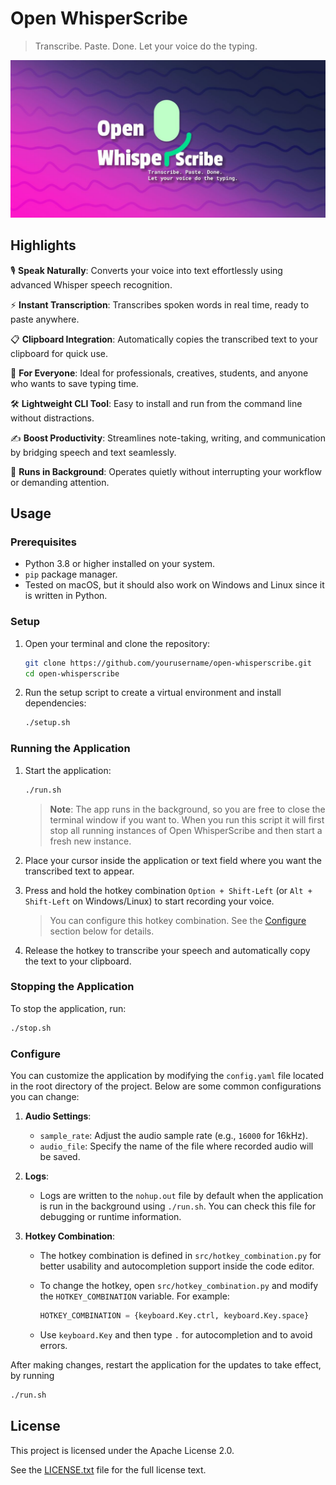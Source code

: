 # Open WhisperScribe

> Transcribe. Paste. Done. Let your voice do the typing.

![Banner](./assets/github_banner.jpg)

## Highlights

🎙️ **Speak Naturally**: Converts your voice into text effortlessly using advanced Whisper speech recognition.

⚡ **Instant Transcription**: Transcribes spoken words in real time, ready to paste anywhere.

📋 **Clipboard Integration**: Automatically copies the transcribed text to your clipboard for quick use.

💼 **For Everyone**: Ideal for professionals, creatives, students, and anyone who wants to save typing time.

🛠️ **Lightweight CLI Tool**: Easy to install and run from the command line without distractions.

✍️ **Boost Productivity**: Streamlines note-taking, writing, and communication by bridging speech and text seamlessly.

🌙 **Runs in Background**: Operates quietly without interrupting your workflow or demanding attention.

## Usage

### Prerequisites

- Python 3.8 or higher installed on your system.
- `pip` package manager.
- Tested on macOS, but it should also work on Windows and Linux since it is written in Python.

### Setup

1. Open your terminal and clone the repository:

   ```bash
   git clone https://github.com/yourusername/open-whisperscribe.git
   cd open-whisperscribe
   ```

2. Run the setup script to create a virtual environment and install dependencies:

   ```bash
   ./setup.sh
   ```

### Running the Application

1. Start the application:

   ```bash
   ./run.sh
   ```

   > **Note**:
   > The app runs in the background, so you are free to close the terminal window if you want to.
   > When you run this script it will first stop all running instances of Open WhisperScribe and then start a fresh new instance.

2. Place your cursor inside the application or text field where you want the transcribed text to appear.

3. Press and hold the hotkey combination `Option + Shift-Left` (or `Alt + Shift-Left` on Windows/Linux) to start recording your voice.

   > You can configure this hotkey combination. See the [Configure](#configure) section below for details.

4. Release the hotkey to transcribe your speech and automatically copy the text to your clipboard.

### Stopping the Application

To stop the application, run:

```bash
./stop.sh
```

### Configure

You can customize the application by modifying the `config.yaml` file located in the root directory of the project. Below are some common configurations you can change:

1. **Audio Settings**:

   - `sample_rate`: Adjust the audio sample rate (e.g., `16000` for 16kHz).
   - `audio_file`: Specify the name of the file where recorded audio will be saved.

2. **Logs**:

   - Logs are written to the `nohup.out` file by default when the application is run in the background using `./run.sh`.
     You can check this file for debugging or runtime information.

3. **Hotkey Combination**:

   - The hotkey combination is defined in `src/hotkey_combination.py` for better usability and autocompletion support inside the code editor.
   - To change the hotkey, open `src/hotkey_combination.py` and modify the `HOTKEY_COMBINATION` variable. For example:

     ```python
     HOTKEY_COMBINATION = {keyboard.Key.ctrl, keyboard.Key.space}
     ```

   - Use `keyboard.Key` and then type `.` for autocompletion and to avoid errors.

After making changes, restart the application for the updates to take effect, by running

```bash
./run.sh
```

## License

This project is licensed under the Apache License 2.0.

See the [LICENSE.txt](./LICENSE.txt) file for the full license text.

